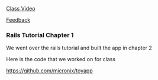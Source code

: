 
[Class Video](https://www.youtube.com/watch?v=3zbU7fxUXss)

[Feedback](https://goo.gl/forms/5m2bCcNQlfQnRckf1)

### Rails Tutorial Chapter 1

We went over the rails tutorial and built the app in chapter 2

Here is the code that we worked on for class

https://github.com/micronix/toyapp
